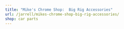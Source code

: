 ```yaml
---
title: "Mike's Chrome Shop:  Big Rig Accessories"
url: /jarrell/mikes-chrome-shop-big-rig-accessories/
shop: car parts
---
```


